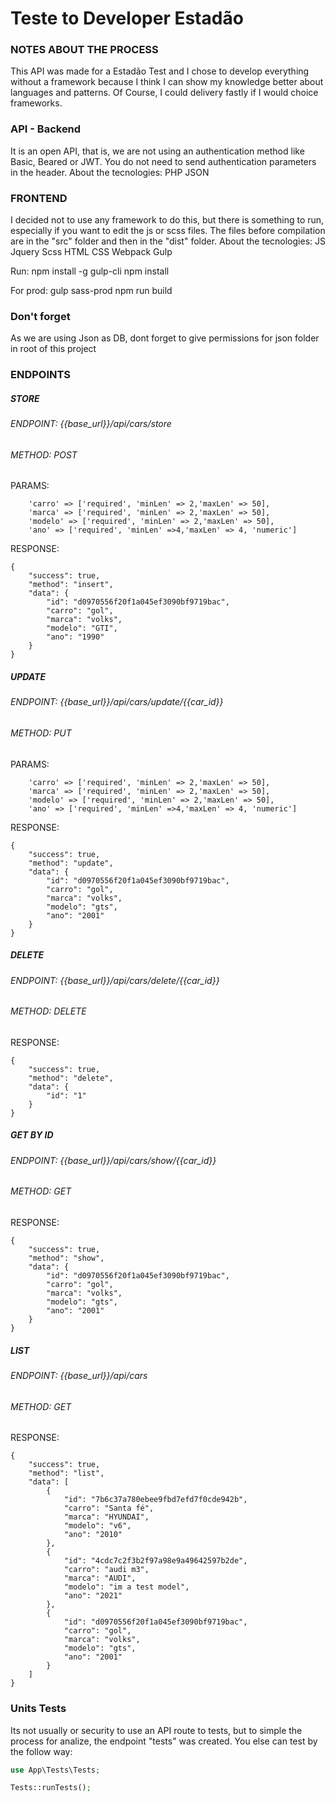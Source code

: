 # Teste to Developer Estadão

### NOTES ABOUT THE PROCESS
This API was made for a Estadão Test and I chose to develop everything without a framework because I think I can show my knowledge better about languages and patterns. Of Course, I could delivery fastly if I would choice frameworks.

### API - Backend
It is an open API, that is, we are not using an authentication method like Basic, Beared or JWT. You do not need to send authentication parameters in the header.
About the tecnologies:
PHP
JSON

### FRONTEND
I decided not to use any framework to do this, but there is something to run, especially if you want to edit the js or scss files.
The files before compilation are in the "src" folder and then in the "dist" folder.
About the tecnologies:
JS
Jquery
Scss
HTML
CSS
Webpack
Gulp

Run:
npm install -g gulp-cli
npm install

For prod:
gulp sass-prod
npm run build


### Don't forget
As we are using Json as DB, dont forget to give permissions for json folder in root of this project


### ENDPOINTS
##### STORE
###### ENDPOINT: {{base_url}}/api/cars/store
###### METHOD: POST
PARAMS:
```
    'carro' => ['required', 'minLen' => 2,'maxLen' => 50],
    'marca' => ['required', 'minLen' => 2,'maxLen' => 50],
    'modelo' => ['required', 'minLen' => 2,'maxLen' => 50],
    'ano' => ['required', 'minLen' =>4,'maxLen' => 4, 'numeric']
```
RESPONSE:
````
{
    "success": true,
    "method": "insert",
    "data": {
        "id": "d0970556f20f1a045ef3090bf9719bac",
        "carro": "gol",
        "marca": "volks",
        "modelo": "GTI",
        "ano": "1990"
    }
}
````

##### UPDATE
###### ENDPOINT: {{base_url}}/api/cars/update/{{car_id}}
###### METHOD: PUT


PARAMS:
```
    'carro' => ['required', 'minLen' => 2,'maxLen' => 50],
    'marca' => ['required', 'minLen' => 2,'maxLen' => 50],
    'modelo' => ['required', 'minLen' => 2,'maxLen' => 50],
    'ano' => ['required', 'minLen' =>4,'maxLen' => 4, 'numeric']
```
RESPONSE:
````
{
    "success": true,
    "method": "update",
    "data": {
        "id": "d0970556f20f1a045ef3090bf9719bac",
        "carro": "gol",
        "marca": "volks",
        "modelo": "gts",
        "ano": "2001"
    }
}
````

##### DELETE
###### ENDPOINT: {{base_url}}/api/cars/delete/{{car_id}}
###### METHOD: DELETE

RESPONSE:
````
{
    "success": true,
    "method": "delete",
    "data": {
        "id": "1"
    }
}
````

##### GET BY ID
###### ENDPOINT: {{base_url}}/api/cars/show/{{car_id}}
###### METHOD: GET

RESPONSE:
````
{
    "success": true,
    "method": "show",
    "data": {
        "id": "d0970556f20f1a045ef3090bf9719bac",
        "carro": "gol",
        "marca": "volks",
        "modelo": "gts",
        "ano": "2001"
    }
}
````
##### LIST
###### ENDPOINT: {{base_url}}/api/cars
###### METHOD: GET

RESPONSE:
````
{
    "success": true,
    "method": "list",
    "data": [
        {
            "id": "7b6c37a780ebee9fbd7efd7f0cde942b",
            "carro": "Santa fé",
            "marca": "HYUNDAI",
            "modelo": "v6",
            "ano": "2010"
        },
        {
            "id": "4cdc7c2f3b2f97a98e9a49642597b2de",
            "carro": "audi m3",
            "marca": "AUDI",
            "modelo": "im a test model",
            "ano": "2021"
        },
        {
            "id": "d0970556f20f1a045ef3090bf9719bac",
            "carro": "gol",
            "marca": "volks",
            "modelo": "gts",
            "ano": "2001"
        }
    ]
}
````


### Units Tests
Its not usually or security to use an API route to tests, but to simple the process for analize, the endpoint "tests" was created.
You else can test by the follow way:

```php
use App\Tests\Tests;

Tests::runTests();

```